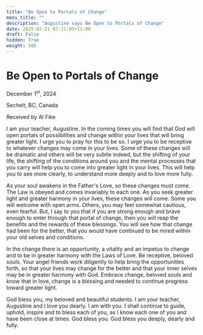 ```yaml
---
title: "Be Open to Portals of Change"
menu_title: ""
description: "Augustine says Be Open to Portals of Change"
date: 2025-02-21 07:21:03+11:00
draft: False
hidden: True
weight: 386
---
```

# Be Open to Portals of Change 

December 1<sup>st</sup>, 2024

Sechelt, BC, Canada

Received by Al Fike 

I am your teacher, Augustine. In the coming times you will find that God will open portals of possibilities and change within your lives that will bring greater light. I urge you to pray for this to be so. I urge you to be receptive to whatever changes may come in your lives. Some of these changes will be dramatic and others will be very subtle indeed, but the shifting of your life, the shifting of the conditions around you and the mental processes that you carry will help you to come into greater light in your lives. This will help you to see more clearly, to understand more deeply and to love more fully. 

As your soul awakens in the Father's Love, so these changes must come. The Law is obeyed and comes invariably to each one. As you seek greater light and greater harmony in your lives, these changes will come. Some you will welcome with open arms. Others, you may feel somewhat cautious, even fearful. But, I say to you that if you are strong enough and brave enough to enter through that portal of change, then you will reap the benefits and the rewards of these blessings. You will see how that change had been for the better, that you would have continued to be mired within your old selves and conditions. 

In the change there is an opportunity, a vitality and an impetus to change and to be in greater harmony with the Laws of Love. Be receptive, beloved souls. Your angel friends work diligently to help bring the opportunities forth, so that your lives may change for the better and that your inner selves may be in greater harmony with God. Embrace change, beloved souls and know that in love, change is a blessing and needed to continue progress toward greater light.

God bless you, my beloved and beautiful students. I am your teacher, Augustine and I love you dearly. I am with you. I shall continue to guide, uphold, inspire and to bless each of you, as I know each one of you and have been close at times. God bless you. God bless you deeply, dearly and fully.